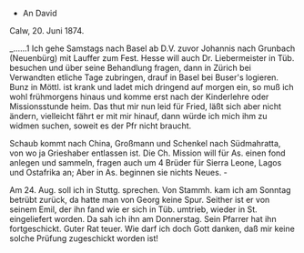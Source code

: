 + An David

 Calw, 20. Juni 1874.

_......1 Ich gehe Samstags nach Basel ab D.V. zuvor Johannis nach Grunbach (Neuenbürg) mit Lauffer zum Fest. Hesse will auch Dr. Liebermeister in Tüb. besuchen und über seine Behandlung fragen, dann in Zürich bei Verwandten etliche Tage zubringen, drauf in Basel bei Buser's logieren. 
Bunz in Möttl. ist krank und ladet mich dringend auf morgen ein, so muß ich wohl frühmorgens hinaus und komme erst nach der Kinderlehre oder Missionsstunde heim. Das thut mir nun leid für Fried, läßt sich aber nicht ändern, vielleicht fährt er mit mir hinauf, dann würde ich mich ihm zu widmen suchen, soweit es der Pfr nicht braucht.

Schaub kommt nach China, Großmann und Schenkel nach Südmahratta, von wo ja Grieshaber entlassen ist. Die Ch. Mission will für As. einen fond anlegen und sammeln, fragen auch um 4 Brüder für Sierra Leone, Lagos und Ostafrika an; Aber in As. beginnen sie nichts Neues. -

Am 24. Aug. soll ich in Stuttg. sprechen. Von Stammh. kam ich am Sonntag betrübt zurück, da hatte man von Georg keine Spur. Seither ist er von seinem Emil, der ihn fand wie er sich in Tüb. umtrieb, wieder in St. eingeliefert worden. Da sah ich ihn am Donnerstag. Sein Pfarrer hat ihn fortgeschickt. Guter Rat teuer. Wie darf ich doch Gott danken, daß mir keine solche Prüfung zugeschickt worden ist!
